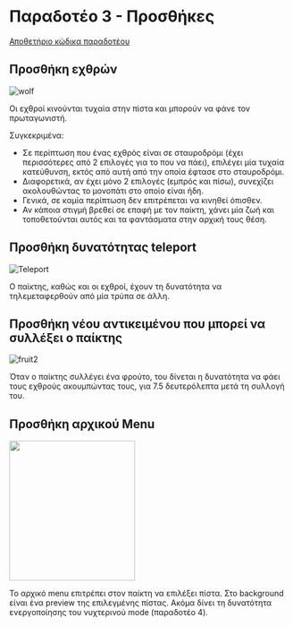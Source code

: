 # Παραδοτέο 3 - Προσθήκες

[Αποθετήριο κώδικα παραδοτέου](https://github.com/p15zerv/pacman/tree/Deliverable3)

## Προσθήκη εχθρών

![wolf](https://user-images.githubusercontent.com/22644005/35176663-48dd5632-fd83-11e7-9e54-163dc0c6fa4f.png)

Οι εχθροί κινούνται τυχαία στην πίστα και μπορούν να φάνε τον πρωταγωνιστή.

Συγκεκριμένα:
* Σε περίπτωση που ένας εχθρός είναι σε σταυροδρόμι (έχει περισσότερες από 2 επιλογές για το που να πάει), επιλέγει μία τυχαία κατεύθυνση, εκτός από αυτή από την οποία έφτασε στο σταυροδρόμι.
* Διαφορετικά, αν έχει μόνο 2 επιλογές (εμπρός και πίσω), συνεχίζει ακολουθώντας το μονοπάτι στο οποίο είναι ήδη.
* Γενικά, σε καμία περίπτωση δεν επιτρέπεται να κινηθεί όπισθεν.
* Αν κάποια στιγμή βρεθεί σε επαφή με τον παίκτη, χάνει μία ζωή και τοποθετούνται αυτός και τα φαντάσματα στην αρχική τους θέση.

## Προσθήκη δυνατότητας teleport

![Teleport](https://user-images.githubusercontent.com/22644005/33736511-7e0ab3d6-db9b-11e7-9969-821137474e9d.PNG)

Ο παίκτης, καθώς και οι εχθροί, έχουν τη δυνατότητα να τηλεμεταφερθούν από μία τρύπα σε άλλη.

## Προσθήκη νέου αντικειμένου που μπορεί να συλλέξει ο παίκτης

![fruit2](https://user-images.githubusercontent.com/22644005/33736855-de5dbd40-db9c-11e7-8a89-79aa3bddcb43.png)

Όταν ο παίκτης συλλέγει ένα φρούτο, του δίνεται η δυνατότητα να φάει τους εχθρούς ακουμπώντας τους, για 7.5 δευτερόλεπτα μετά τη συλλογή του.

## Προσθήκη αρχικού Μenu

<img src="https://user-images.githubusercontent.com/22644005/33735077-f853362c-db96-11e7-8a27-d164b4546ebe.png" alt="" width="225" height="250">

Το αρχικό menu επιτρέπει στον παίκτη να επιλέξει πίστα. Στο background είναι ένα preview της επιλεγμένης πίστας. Ακόμα δίνει τη δυνατότητα ενεργοποίησης του νυχτερινού mode (παραδοτέο 4).
